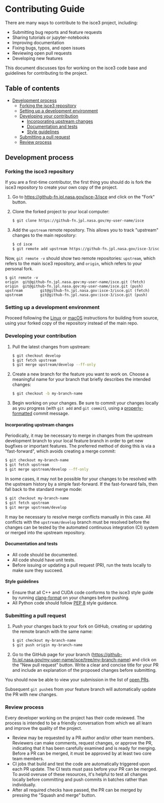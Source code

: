 # Contributing Guide

There are many ways to contribute to the isce3 project, including:

- Submitting bug reports and feature requests
- Sharing tutorials or jupyter-notebooks
- Improving documentation
- Fixing bugs, typos, and open issues
- Reviewing open pull requests
- Developing new features

This document discusses tips for working on the isce3 code base and guidelines
for contributing to the project.

## Table of contents

- [Development process](#development-process)
    - [Forking the isce3 repository](#forking-the-isce3-repository)
    - [Setting up a development environment](#setting-up-a-development-environment)
    - [Developing your contribution](#developing-your-contribution)
        - [Incorporating upstream changes](#incorporating-upstream-changes)
        - [Documentation and tests](#documentation-and-tests)
        - [Style guidelines](#style-guidelines)
    - [Submitting a pull request](#submitting-a-pull-request)
    - [Review process](#review-process)

## Development process

### Forking the isce3 repository

If you are a first-time contributor, the first thing you should do is fork the
isce3 repository to create your own copy of the project.

1. Go to https://github-fn.jpl.nasa.gov/isce-3/isce and click on the "Fork"
   button.
1. Clone the forked project to your local computer:

    ```sh
    $ git clone https://github-fn.jpl.nasa.gov/my-user-name/isce
    ```

1. Add the `upstream` remote repository. This allows you to track "upstream"
   changes to the main repository:

    ```sh
    $ cd isce
    $ git remote add upstream https://github-fn.jpl.nasa.gov/isce-3/isce
    ```

Now, `git remote -v` should show two remote repositories: `upstream`, which
refers to the main isce3 repository, and `origin`, which refers to your personal
fork.

```
$ git remote -v
origin  git@github-fn.jpl.nasa.gov:my-user-name/isce.git (fetch)
origin  git@github-fn.jpl.nasa.gov:my-user-name/isce.git (push)
upstream        git@github-fn.jpl.nasa.gov:isce-3/isce.git (fetch)
upstream        git@github-fn.jpl.nasa.gov:isce-3/isce.git (push)
```

### Setting up a development environment

Proceed following the
[Linux](https://github-fn.jpl.nasa.gov/pages/isce-3/isce/install_linux.html) or
[macOS](https://github-fn.jpl.nasa.gov/pages/isce-3/isce/install_osx.html)
instructions for building from source, using your forked copy of the repository
instead of the main repo.

### Developing your contribution

1. Pull the latest changes from upstream:

    ```sh
    $ git checkout develop
    $ git fetch upstream
    $ git merge upstream/develop --ff-only
    ```

1. Create a new branch for the feature you want to work on. Choose a meaningful
   name for your branch that briefly describes the intended changes:

    ```sh
    $ git checkout -b my-branch-name
    ```

1. Begin working on your changes. Be sure to commit your changes locally as you
   progress (with `git add` and `git commit`), using a
   [properly-formatted](https://gist.github.com/robertpainsi/b632364184e70900af4ab688decf6f53)
   commit message.

#### Incorporating upstream changes

Periodically, it may be necessary to merge in changes from the upstream
development branch to your local feature branch in order to get new bugfixes or
important features. The preferred method of doing this is via a "fast-forward",
which avoids creating a merge commit:

```sh
$ git checkout my-branch-name
$ git fetch upstream
$ git merge upstream/develop --ff-only
```

In some cases, it may not be possible for your changes to be resolved with the
upstream history by a simple fast-forward. If the fast-forward fails, then fall
back to the standard merge mode:

```sh
$ git checkout my-branch-name
$ git fetch upstream
$ git merge upstream/develop
```

It may be necessary to resolve merge conflicts manually in this case. All
conflicts with the `upstream/develop` branch must be resolved before the changes
can be tested by the automated continuous integration (CI) system or merged into
the upstream repository.

#### Documentation and tests

- All code should be documented.
- All code should have unit tests.
- Before issuing or updating a pull request (PR), run the tests locally to make
  sure they succeed.

#### Style guidelines

- Ensure that all C++ and CUDA code conforms to the isce3 style guide by running
  [clang-format](https://clang.llvm.org/docs/ClangFormat.html) on your changes
  before pushing.
- All Python code should follow
  [PEP 8](https://www.python.org/dev/peps/pep-0008/) style guidance.

### Submitting a pull request

1. Push your changes back to your fork on GitHub, creating or updating the remote
   branch with the same name:

    ```sh
    $ git checkout my-branch-name
    $ git push origin my-branch-name
    ```

1. Go to the GitHub page for your branch
   (https://github-fn.jpl.nasa.gov/my-user-name/isce/tree/my-branch-name) and
   click on the "New pull request" button. Write a clear and concise title for
   your PR and include an explanation of the proposed changes before submitting.

You should now be able to view your submission in the list of
[open PRs](https://github-fn.jpl.nasa.gov/isce-3/isce/pulls).

Subsequent `git push`es from your feature branch will automatically update the
PR with new changes.

### Review process

Every developer working on the project has their code reviewed. The process is
intended to be a friendly conversation from which we all learn and improve the
quality of the project.

- Review may be requested by a PR author and/or other team members. Reviewers
  can make comments, request changes, or approve the PR, indicating that it has
  been carefully examined and is ready for merging. Before a PR can be merged,
  it must be approved by at least two core team members.
- CI jobs that build and test the code are automatically triggered upon each PR
  update. The CI tests must pass before your PR can be merged. To avoid overuse
  of these resources, it's helpful to test all changes locally before committing
  and push commits in batches rather than individually.
- After all required checks have passed, the PR can be merged by pressing the
  "Squash and merge" button.
